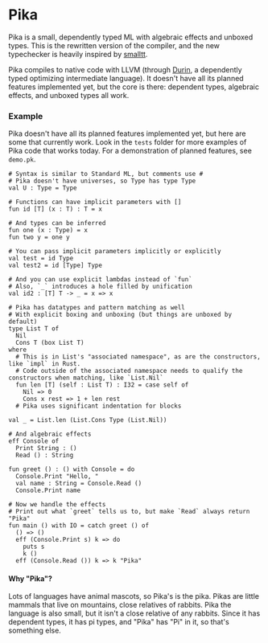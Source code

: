 # Pika
Pika is a small, dependently typed ML with algebraic effects and unboxed types.
This is the rewritten version of the compiler, and the new typechecker is heavily inspired by [smalltt](https://github.com/AndrasKovacs/smalltt).

Pika compiles to native code with LLVM (through [Durin](https://github.com/tolziplohu/durin), a dependently typed optimizing intermediate language).
It doesn't have all its planned features implemented yet, but the core is there: dependent types, algebraic effects, and unboxed types all work.

### Example
Pika doesn't have all its planned features implemented yet, but here are some that currently work.
Look in the `tests` folder for more examples of Pika code that works today.
For a demonstration of planned features, see `demo.pk`.
```cr
# Syntax is similar to Standard ML, but comments use #
# Pika doesn't have universes, so Type has type Type
val U : Type = Type

# Functions can have implicit parameters with []
fun id [T] (x : T) : T = x

# And types can be inferred
fun one (x : Type) = x
fun two y = one y

# You can pass implicit parameters implicitly or explicitly
val test = id Type
val test2 = id [Type] Type

# And you can use explicit lambdas instead of `fun`
# Also, `_` introduces a hole filled by unification
val id2 : [T] T -> _ = x => x

# Pika has datatypes and pattern matching as well
# With explicit boxing and unboxing (but things are unboxed by default)
type List T of
  Nil
  Cons T (box List T)
where
  # This is in List's "associated namespace", as are the constructors, like `impl` in Rust.
  # Code outside of the associated namespace needs to qualify the constructors when matching, like `List.Nil`
  fun len [T] (self : List T) : I32 = case self of
    Nil => 0
    Cons x rest => 1 + len rest
  # Pika uses significant indentation for blocks

val _ = List.len (List.Cons Type (List.Nil))

# And algebraic effects
eff Console of
  Print String : ()
  Read () : String

fun greet () : () with Console = do
  Console.Print "Hello, "
  val name : String = Console.Read ()
  Console.Print name

# Now we handle the effects
# Print out what `greet` tells us to, but make `Read` always return "Pika"
fun main () with IO = catch greet () of
  () => ()
  eff (Console.Print s) k => do
    puts s
    k ()
  eff (Console.Read ()) k => k "Pika"
```

#### Why "Pika"?
Lots of languages have animal mascots, so Pika's is the pika.
Pikas are little mammals that live on mountains, close relatives of rabbits.
Pika the language is also small, but it isn't a close relative of any rabbits.
Since it has dependent types, it has pi types, and "Pika" has "Pi" in it, so that's something else.
